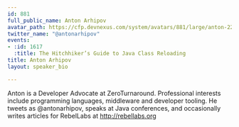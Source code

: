 ```yaml
---
id: 881
full_public_name: Anton Arhipov
avatar_path: https://cfp.devnexus.com/system/avatars/881/large/anton-220x220.jpg?1510741272
twitter_name: "@antonarhipov"
events:
- :id: 1617
  :title: The Hitchhiker’s Guide to Java Class Reloading
title: Anton Arhipov
layout: speaker_bio

---
```

Anton is a Developer Advocate at ZeroTurnaround. Professional interests include programming languages, middleware and developer tooling. He tweets as @antonarhipov, speaks at Java conferences, and occasionally writes articles for RebelLabs at http://rebellabs.org